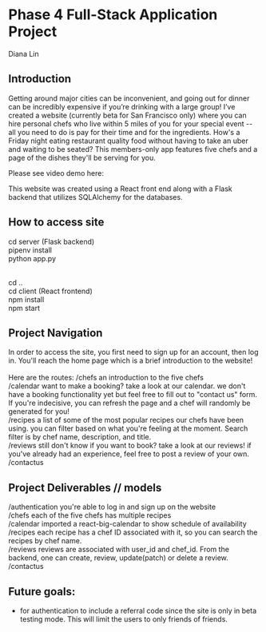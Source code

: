 # Phase 4 Full-Stack Application Project 
Diana Lin

## Introduction
Getting around major cities can be inconvenient, and going out for dinner can be incredibly expensive if you’re drinking with a large group! I’ve created a website (currently beta for San Francisco only) where you can hire personal chefs who live within 5 miles of you for your special event -- all you need to do is pay for their time and for the ingredients. How's a Friday night eating restaurant quality food without having to take an uber and waiting to be seated? This members-only app features five chefs and a page of the dishes they'll be serving for you. 

Please see video demo here: 

This website was created using a React front end along with a Flask backend that utilizes SQLAlchemy for the databases.

## How to access site 
cd server (Flask backend)<br/>
pipenv install<br/>
python app.py<br/><br/>

cd ..<br/>
cd client (React frontend)<br/>
npm install<br/>
npm start<br/>

## Project Navigation
In order to access the site, you first need to sign up for an account, then log in.
You'll reach the home page which is a brief introduction to the website! 
<br/><br/>
Here are the routes: 
/chefs an introduction to the five chefs <br/>
/calendar want to make a booking? take a look at our calendar. we don't have a booking functionality yet but feel free to fill out to "contact us" form. If you're indecisive, you can refresh the page and a chef will randomly be generated for you! <br/>
/recipes a list of some of the most popular recipes our chefs have been using. you can filter based on what you're feeling at the moment. Search filter is by chef name, description, and title.<br/>
/reviews still don't know if you want to book? take a look at our reviews! if you've already had an experience, feel free to post a review of your own.<br/>
/contactus<br/>

## Project Deliverables // models
/authentication you're able to log in and sign up on the website <br />
/chefs each of the five chefs has multiple recipes <br/>
/calendar imported a react-big-calendar to show schedule of availability <br/>
/recipes each recipe has a chef ID associated with it, so you can search the recipes by chef name.<br/>
/reviews reviews are associated with user_id and chef_id. From the backend, one can create, review, update(patch) or delete a review.<br/>
/contactus<br/>

## Future goals: 
- for authentication to include a referral code since the site is only in beta testing mode. This will limit the users to only friends of friends.
